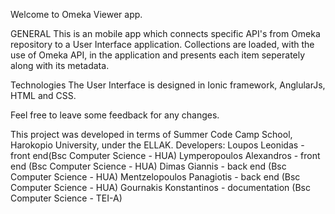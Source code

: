 Welcome to Omeka Viewer app.

GENERAL
This is an mobile app which connects specific API's from Omeka repository to a User Interface application. Collections are loaded, with the use of Omeka API, in the application and presents each item seperately along with its metadata.

Technologies
The User Interface is designed in Ionic framework, AnglularJs, HTML and CSS.

Feel free to leave some feedback for any changes.

This project was developed in terms of Summer Code Camp School, Harokopio University, under the ELLAK.
Developers: 
Loupos Leonidas - front end(Bsc Computer Science - HUA)
Lymperopoulos Alexandros - front end (Bsc Computer Science - HUA)
Dimas Giannis - back end (Bsc Computer Science - HUA)
Mentzelopoulos Panagiotis - back end (Bsc Computer Science - HUA)
Gournakis Konstantinos - documentation (Bsc Computer Science - TEI-A)
